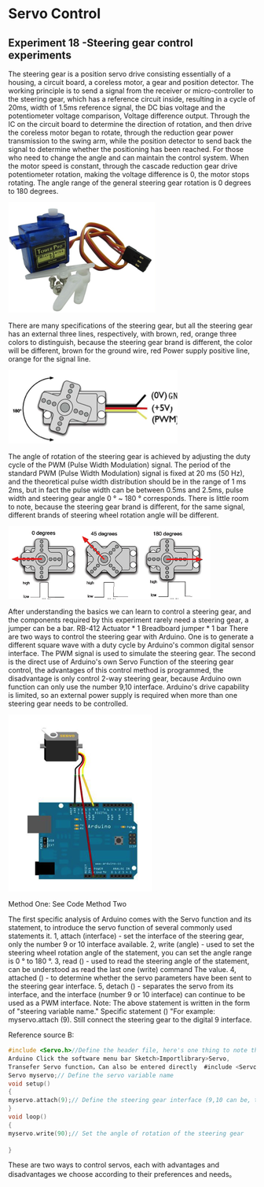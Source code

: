 # Servo Control

## Experiment 18 -Steering gear control experiments

The steering gear is a position servo drive consisting essentially of a housing, a circuit board, a coreless motor, a gear and position detector. The working principle is to send a signal from the receiver or micro-controller to the steering gear, which has a reference circuit inside, resulting in a cycle of 20ms, width of 1.5ms reference signal, the DC bias voltage and the potentiometer voltage comparison, Voltage difference output. Through the IC on the circuit board to determine the direction of rotation, and then drive the coreless motor began to rotate, through the reduction gear power transmission to the swing arm, while the position detector to send back the signal to determine whether the positioning has been reached. For those who need to change the angle and can maintain the control system. When the motor speed is constant, through the cascade reduction gear drive potentiometer rotation, making the voltage difference is 0, the motor stops rotating. The angle range of the general steering gear rotation is 0 degrees to 180 degrees.

<img src="IMG/servo.png">

There are many specifications of the steering gear, but all the steering gear has an external three lines, respectively, with brown, red, orange three colors to distinguish, because the steering gear brand is different, the color will be different, brown for the ground wire, red Power supply positive line, orange for the signal line.

<img src= "IMG/schema.png">

The angle of rotation of the steering gear is achieved by adjusting the duty cycle of the PWM (Pulse Width Modulation) signal. The period of the standard PWM (Pulse Width Modulation) signal is fixed at 20 ms (50 Hz), and the theoretical pulse width distribution should be in the range of 1 ms 2ms, but in fact the pulse width can be between 0.5ms and 2.5ms, pulse width and steering gear angle 0 ° ~ 180 ° corresponds. There is little room to note, because the steering gear brand is different, for the same signal, different brands of steering wheel rotation angle will be different.

<img src="IMG/schema1.png">

After understanding the basics we can learn to control a steering gear, and the components required by this experiment rarely need a steering gear, a jumper can be a bar.
RB-412 Actuator * 1
Breadboard jumper * 1 bar
There are two ways to control the steering gear with Arduino. One is to generate a different square wave with a duty cycle by Arduino's common digital sensor interface. The PWM signal is used to simulate the steering gear. The second is the direct use of Arduino's own Servo Function of the steering gear control, the advantages of this control method is programmed, the disadvantage is only control 2-way steering gear, because Arduino own function can only use the number 9,10 interface. Arduino's drive capability is limited, so an external power supply is required when more than one steering gear needs to be controlled.

<img src="IMG/schema2.png">

Method One: See Code
Method Two

The first specific analysis of Arduino comes with the Servo function and its statement, to introduce the servo function of several commonly used statements it.
1, attach (interface) - set the interface of the steering gear, only the number 9 or 10 interface available.
2, write (angle) - used to set the steering wheel rotation angle of the statement, you can set the angle range is 0 ° to 180 °.
3, read () - used to read the steering angle of the statement, can be understood as read the last one (write) command
The value.
4, attached () - to determine whether the servo parameters have been sent to the steering gear interface.
5, detach () - separates the servo from its interface, and the interface (number 9 or 10 interface) can continue to be used as a PWM interface.
Note: The above statement is written in the form of "steering variable name." Specific statement () "For example: myservo.attach (9).
Still connect the steering gear to the digital 9 interface.

Reference source B:
```c
#include <Servo.h>//Define the header file, here's one thing to note that it can be done directly
Arduino Click the software menu bar Sketch>Importlibrary>Servo,
Transefer Servo function，Can also be entered directly  #include <Servo.h>，But in the input should pay attention to  #include versus <Servo.h> There must be a space between, or compile error.
Servo myservo;// Define the servo variable name
void setup()
{
myservo.attach(9);// Define the steering gear interface (9,10 can be, the shortcomings can only control two）
}
void loop()
{
myservo.write(90);// Set the angle of rotation of the steering gear

}
```
These are two ways to control servos, each with advantages and disadvantages we choose according to their preferences and needs。

